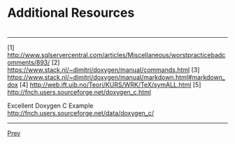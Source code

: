 # Additional Resources
# 
***
[1] http://www.sqlservercentral.com/articles/Miscellaneous/worstpracticebadcomments/893/
[2] https://www.stack.nl/~dimitri/doxygen/manual/commands.html
[3] https://www.stack.nl/~dimitri/doxygen/manual/markdown.html#markdown_dox
[4] http://web.ift.uib.no/Teori/KURS/WRK/TeX/symALL.html
[5] http://fnch.users.sourceforge.net/doxygen_c.html

Excellent Doxygen C Example
http://fnch.users.sourceforge.net/data/doxygen_c/


***
[Prev](https://github.com/AustinCerny/CSCI582_Presentation2_IDEs/blob/master/slide20.md)

